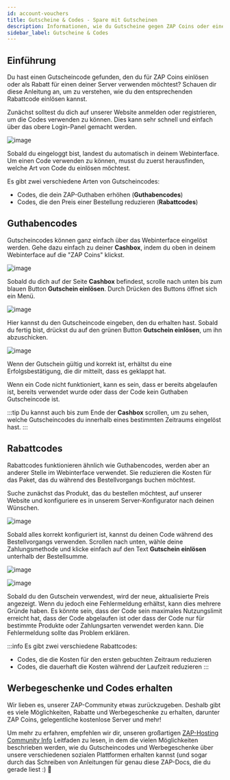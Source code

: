 ```yaml
---
id: account-vouchers
title: Gutscheine & Codes - Spare mit Gutscheinen
description: Informationen, wie du Gutscheine gegen ZAP Coins oder eine Preisreduktion für Server einlösen kannst - ZAP-Hosting.com Dokumentation
sidebar_label: Gutscheine & Codes
---
```




## Einführung

Du hast einen Gutscheincode gefunden, den du für ZAP Coins einlösen oder als Rabatt für einen deiner Server verwenden möchtest? Schauen dir diese Anleitung an, um zu verstehen, wie du den entsprechenden Rabattcode einlösen kannst.

Zunächst solltest du dich auf unserer Website anmelden oder registrieren, um die Codes verwenden zu können. Dies kann sehr schnell und einfach über das obere Login-Panel gemacht werden.

![image](https://github.com/zaphosting/docs/assets/42719082/b146be91-69d9-444a-b1f5-3aed09ae866b)

Sobald du eingeloggt bist, landest du automatisch in deinem Webinterface. Um einen Code verwenden zu können, musst du zuerst herausfinden, welche Art von Code du einlösen möchtest.

Es gibt zwei verschiedene Arten von Gutscheincodes:

- Codes, die dein ZAP-Guthaben erhöhen (**Guthabencodes**)
- Codes, die den Preis einer Bestellung reduzieren (**Rabattcodes**)



## Guthabencodes

Gutscheincodes können ganz einfach über das Webinterface eingelöst werden. Gehe dazu einfach zu deiner **Cashbox**, indem du oben in deinem Webinterface auf die "ZAP Coins" klickst.

![image](https://user-images.githubusercontent.com/13604413/159170449-0f1ace01-f85c-4ebf-b41e-871c45803d00.png)

Sobald du dich auf der Seite **Cashbox** befindest, scrolle nach unten bis zum blauen Button **Gutschein einlösen**. Durch Drücken des Buttons öffnet sich ein Menü.

![image](https://github.com/zaphosting/docs/assets/42719082/a115cb35-5560-4d76-b0b0-71703e96c895)

Hier kannst du den Gutscheincode eingeben, den du erhalten hast. Sobald du fertig bist, drückst du auf den grünen Button **Gutschein einlösen**, um ihn abzuschicken.

![image](https://github.com/zaphosting/docs/assets/42719082/c891f0e6-0328-4d44-bd7e-5f39314e8c7e)



Wenn der Gutschein gültig und korrekt ist, erhältst du eine Erfolgsbestätigung, die dir mitteilt, dass es geklappt hat.

Wenn ein Code nicht funktioniert, kann es sein, dass er bereits abgelaufen ist, bereits verwendet wurde oder dass der Code kein Guthaben Gutscheincode ist.

:::tip
Du kannst auch bis zum Ende der **Cashbox** scrollen, um zu sehen, welche Gutscheincodes du innerhalb eines bestimmten Zeitraums eingelöst hast.
:::



## Rabattcodes

Rabattcodes funktionieren ähnlich wie Guthabencodes, werden aber an anderer Stelle im Webinterface verwendet. Sie reduzieren die Kosten für das Paket, das du während des Bestellvorgangs buchen möchtest.

Suche zunächst das Produkt, das du bestellen möchtest, auf unserer Website und konfiguriere es in unserem Server-Konfigurator nach deinen Wünschen.

![image](https://github.com/zaphosting/docs/assets/42719082/8eb8e9e8-c930-4d10-b488-74b0002212cb)

Sobald alles korrekt konfiguriert ist, kannst du deinen Code während des Bestellvorgangs verwenden. Scrollen nach unten, wähle deine Zahlungsmethode und klicke einfach auf den Text **Gutschein einlösen** unterhalb der Bestellsumme.

![image](https://github.com/zaphosting/docs/assets/42719082/7db5d875-8eb1-47c6-ab79-eb1b91857b83)

![image](https://github.com/zaphosting/docs/assets/42719082/68d5bab1-23c5-489b-9a06-e2916f8a1740)



Sobald du den Gutschein verwendest, wird der neue, aktualisierte Preis angezeigt. Wenn du jedoch eine Fehlermeldung erhältst, kann dies mehrere Gründe haben. Es könnte sein, dass der Code sein maximales Nutzungslimit erreicht hat, dass der Code abgelaufen ist oder dass der Code nur für bestimmte Produkte oder Zahlungsarten verwendet werden kann. Die Fehlermeldung sollte das Problem erklären.

:::info
Es gibt zwei verschiedene Rabattcodes: 

- Codes, die die Kosten für den ersten gebuchten Zeitraum reduzieren
- Codes, die dauerhaft die Kosten während der Laufzeit reduzieren
:::



## Werbegeschenke und Codes erhalten

Wir lieben es, unserer ZAP-Community etwas zurückzugeben. Deshalb gibt es viele Möglichkeiten, Rabatte und Werbegeschenke zu erhalten, darunter ZAP Coins, gelegentliche kostenlose Server und mehr!

Um mehr zu erfahren, empfehlen wir dir, unseren großartigen [ZAP-Hosting Community Info](community-info.md) Leitfaden zu lesen, in dem die vielen Möglichkeiten beschrieben werden, wie du Gutscheincodes und Werbegeschenke über unsere verschiedenen sozialen Plattformen erhalten kannst (und sogar durch das Schreiben von Anleitungen für genau diese ZAP-Docs, die du gerade liest :) 💚